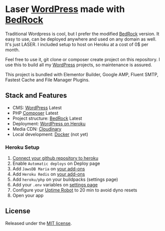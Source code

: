 # Laser [WordPress] made with [BedRock]

Traditional Wordpress is cool, but I prefer the modified [BedRock] version. It easy to use, can be deployed anywhere and used on any domain as well. It's just LASER. I included setup to host on Heroku at a cost of 0$ per month.

Feel free to use it, git clone or composer create project on this repository. I use this to build all my [WordPress] projects, so maintenance is assured.

This project is bundled with Elementor Builder, Google AMP, Fluent SMTP, Fastest Cache and File Manager Plugins.

## Stack and Features

- CMS: [WordPress] Latest
- PHP [Composer] Latest
- Project structure: [BedRock] Latest
- Deployment: <a href="https://heroku.com/deploy?template=https://github.com/divineniiquaye/laser-wordpress">WordPress on Heroku</a>
- Media CDN: [Cloudinary]
- Local development: <a href='https://www.docker.com/'>Docker</a> (not yet)

### Heroku Setup 

1. [Connect your github repository to heroku](https://devcenter.heroku.com/articles/github-integration)
2. Enable `Automatic deploys` on Deploy page
3. Add `JawsDB Maria` on [your add-ons](https://devcenter.heroku.com/articles/managing-add-ons)
4. Add `Heroku Redis` on [your add-ons](https://devcenter.heroku.com/articles/managing-add-ons)
5. Add `heroku/php` on your buildpacks (settings page)
6. Add your `.env` variables on [settings page](https://devcenter.heroku.com/articles/config-vars)
7. Configure your <a href='https://uptimerobot.com/'>Uptime Robot</a> to 20 min to avoid dyno resets
8. Open your app

## License

Released under the [MIT license](./LICENSE).

[WordPress]: https://wordpress.org/
[BedRock]: https://roots.io/bedrock/
[Composer]: http://getcomposer.org/
[Cloudinary]: https://cloudinary.com/
